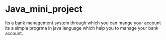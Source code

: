 # Java_mini_project
Its a bank management system through which you can mange your account its a simple progrma in java language which help you to manage your bank account.

